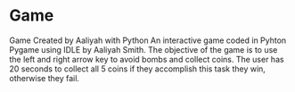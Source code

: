 # Game
Game Created by Aaliyah with Python
An interactive game coded in Pyhton Pygame using IDLE by Aaliyah Smith. 
The objective of the game is to use the left and right arrow key to avoid bombs and collect coins. 
The user has 20 seconds to collect all 5 coins if they accomplish this task they win, otherwise they fail. 
